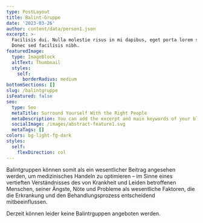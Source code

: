 ```yaml
---
type: PostLayout
title: Balint-Gruppe
date: '2023-03-26'
author: content/data/person1.json
excerpt: >-
  Facilisis dui. Nulla molestie risus in mi dapibus, eget porta lorem semper.
  Donec sed facilisis nibh.
featuredImage:
  type: ImageBlock
  altText: Thumbnail
  styles:
    self:
      borderRadius: medium
bottomSections: []
slug: /balintgruppe
isFeatured: false
seo:
  type: Seo
  metaTitle: Surround Yourself With the Right People
  metaDescription: You can add the excerpt and main keywords of your blog post here.
  socialImage: /images/abstract-feature1.svg
  metaTags: []
colors: bg-light-fg-dark
styles:
  self:
    flexDirection: col
---
```

Balintgruppen können somit als ein wesentlicher Beitrag angesehen werden, um medizinisches Handeln zu optimieren – im Sinne eines vertieften Verständnisses des von Krankheit und Leiden betroffenen Menschen, seiner Ängste, Nöte und Probleme als wesentliche Faktoren, die die Erkrankung und den Behandlungsprozess entscheidend mitbeeinflussen.

Derzeit können leider keine Balintrguppen angeboten werden.

